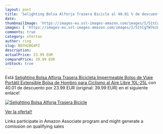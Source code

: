 ```yaml
---
layout: post
title: 'Selighting Bolsa Alforja Trasera Bicicle al 40.01 % de descuento'
date: 
thumbnailImage: 'https://images-eu.ssl-images-amazon.com/images/I/51tCgTW7ezL._SL200_.jpg'
images: [ 'https://images-eu.ssl-images-amazon.com/images/I/51tCgTW7ezL._SL200_.jpg' ]
comments: true
category: ofertas
author: ring
slug: B07H2BG4PZ
description:
actualPrice: 23.99 EUR
comparePrice: 39.99 EUR
inStock: true
---
```


Está [Selighting Bolsa Alforja Trasera Bicicleta Impermeable Bolso de Viaje Portátil Extensible Bolsa de Hombro para Ciclismo al Aire Libre 10L-25L](https://www.amazon.es/dp/B07H2BG4PZ/?tag=tolees-21) con 40.01 de descuento por 23.99 EUR (original: 39.99 EUR) en el siguiente enlace!

[![Selighting Bolsa Alforja Trasera Bicicle](https://images-eu.ssl-images-amazon.com/images/I/51tCgTW7ezL._SL200_.jpg)](https://www.amazon.es/dp/B07H2BG4PZ/?tag=tolees-21)

[Ver la oferta!!](https://www.amazon.es/dp/B07H2BG4PZ/?tag=tolees-21)

Links participate in Amazon Associate program and might generate a comission on qualifying sales


